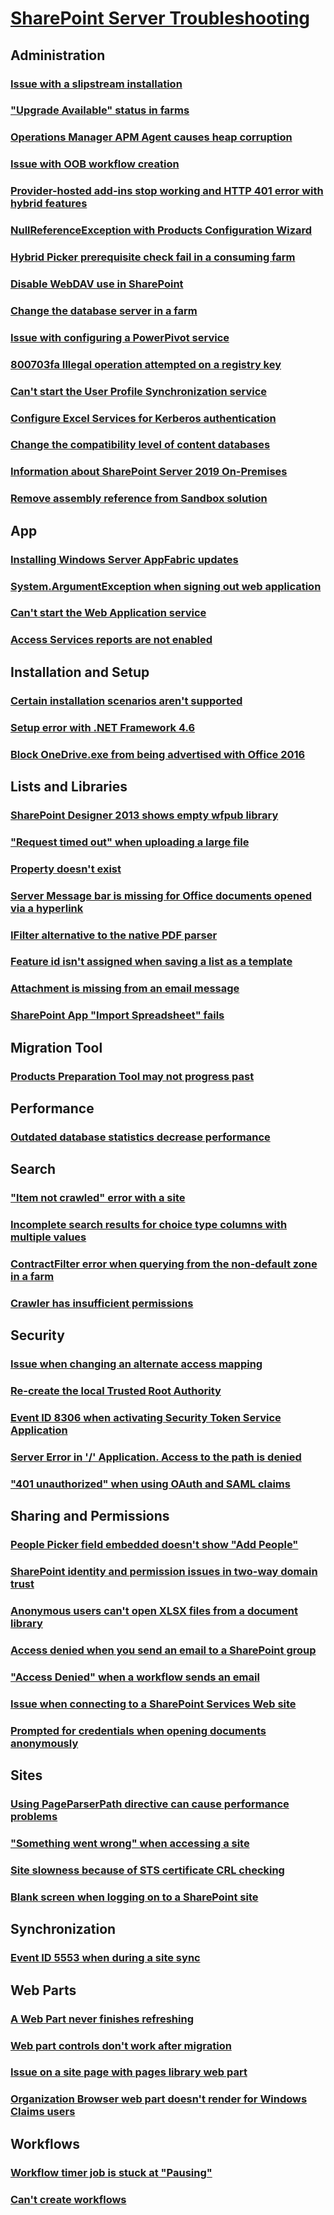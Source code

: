 # [SharePoint Server Troubleshooting](../server.md)

## Administration

### [Issue with a slipstream installation](../administration/administration-tool-stopped-working-during-a-slipstream-installation.md)
### ["Upgrade Available" status in farms](../administration/upgrade-available-status-in-new-farm.md)
### [Operations Manager APM Agent causes heap corruption](../administration/system-center-2016-operations-manager-apm-agent-causing-heap-corruption.md)
### [Issue with OOB workflow creation](../administration/requested-registry-access-not-allowed-error-sharepoint-2013-OOB-workflow-creation.md)
### [Provider-hosted add-ins stop working and HTTP 401 error with hybrid features](../administration/provider-hosted-add-ins-stop-working-and-http-401-error-after-configure-farm-hybrid-features.md)
### [NullReferenceException with Products Configuration Wizard](../administration/nullreferenceexception-for-configuration-wizard.md)
### [Hybrid Picker prerequisite check fail in a consuming farm](../administration/hybrid-picker-prerequisite-check-fail-in-consuming-farm.md)
### [Disable WebDAV use in SharePoint](../administration/how-to-disable-webdav-use.md)
### [Change the database server in a farm](../administration/how-to-change-the-database-in-farms.md)
### [Issue with configuring a PowerPivot service](../administration/error-configuring-powerpivot-service-with-oracle-data-source-sharepoint-server-2013.md)
### [800703fa Illegal operation attempted on a registry key](../administration/800703fa-Illegal-operation-error.md)
### [Can't start the User Profile Synchronization service](../administration/cannot-start-the-user-profile-synchronization-service.md)
### [Configure Excel Services for Kerberos authentication](../administration/configure-excel-services-kerberos.md)
### [Change the compatibility level of content databases](../administration/compatibility-level-change.md)
### [Information about SharePoint Server 2019 On-Premises ](../administration/sharepoint-on-premises-2019-information.md)
### [Remove assembly reference from Sandbox solution](../administration/change-sandbox-solution.md)

## App

### [Installing Windows Server AppFabric updates](../app/installing-appfabric-updates.md)
### [System.ArgumentException when signing out web application](../app/system.argumentexception-exception-when-sign-out-of-web-application.md)
### [Can't start the Web Application service](../app/cannot-start-an-application-service.md)
### [Access Services reports are not enabled](../App/running-access-reports-error.md)

## Installation and Setup

### [Certain installation scenarios aren't supported](../installation-and-setup/certain-installation-scenarios-are-not-supported.md)
### [Setup error with .NET Framework 4.6](../installation-and-setup/setup-error-if-.net-framework-4.6-is-installed.md)
### [Block OneDrive.exe from being advertised with Office 2016](../installation-and-setup/how-to-block-onedrive.exe-from-being-advertised-after-install-office-2016.md)

## Lists and Libraries

### [SharePoint Designer 2013 shows empty wfpub library](../lists-and-libraries/shows-empty-wfpub-library.md)
### ["Request timed out" when uploading a large file](../lists-and-libraries/request-timed-out-when-upload-large-file-to-library.md)
### [Property doesn't exist](../lists-and-libraries/property-does-not-exist-or-is-used-in-manner-inconsistent-with-schema-settings.md)
### [Server Message bar is missing for Office documents opened via a hyperlink](../lists-and-libraries/message-bar-is-missing-when-open-office-documents-via-link-from-library.md)
### [IFilter alternative to the native PDF parser](../lists-and-libraries/ifilter-alternative-to-the-native-pdf-parser.md)
### [Feature id isn't assigned when saving a list as a template](../lists-and-libraries/feature-id-not-assigned-when-saving-a-list-as-template.md)
### [Attachment is missing from an email message](../lists-and-libraries/attachment-is-missing-in-email-message-to-library.md)
### [SharePoint App "Import Spreadsheet" fails](../lists-and-libraries/import-spreadsheet-app-error-an-unexpected-error-has-occurred-2147352567.md)

## Migration Tool

### [Products Preparation Tool may not progress past](../migration-tool/products-preparation-tool-not-progress-past-configuring-application.md)

## Performance

### [Outdated database statistics decrease performance](../performance/outdated-database-statistics.md)

## Search

### ["Item not crawled" error with a site](../search/item-not-crawled-when-crawl-sites.md)
### [Incomplete search results for choice type columns with multiple values](../search/incomplete-search-results-for-choice-type-columns-with-multiple-values.md)
### [ContractFilter error when querying from the non-default zone in a farm](../search/contractfilter-error-when-querying-from-the-non-default-zone.md)
### [Crawler has insufficient permissions](../Search/crawler-has-insufficient-permissions.md)

## Security

### [Issue when changing an alternate access mapping](../security/update-conflict-when-modify-or-delete-alternate-access-mapping.md)
### [Re-create the local Trusted Root Authority](../security/how-to-recreate-the-local-trusted-root-authority.md)
### [Event ID 8306 when activating Security Token Service Application](../security/event-id-8306-and-cannot-activate-security-token-service-application.md)
### [Server Error in '/' Application. Access to the path is denied](../security/access-to-the-path-is-denied-during-logon.md)
### ["401 unauthorized" when using OAuth and SAML claims](../security/401-unauthorized-error-when-using-oauth-and-saml-claims.md)

## Sharing and Permissions

### [People Picker field embedded doesn't show "Add People"](../sharing-and-permissions/picker-field-embedded-does-not-show-add-people.md)
### [SharePoint identity and permission issues in two-way domain trust](../sharing-and-permissions/identity-and-permission-issues-in-two-way-domain-trust.md)
### [Anonymous users can't open XLSX files from a document library](../sharing-and-permissions/anonymous-users-cannot-open-xlsx-files-from-a-document-library.md)
### [Access denied when you send an email to a SharePoint group](../sharing-and-permissions/access-denied-when-send-an-email-to-groups.md)
### ["Access Denied" when a workflow sends an email](../sharing-and-permissions/access-denied-error-sharepoint-2010-when-workflow-sends-email-to-group.md)
### [Issue when connecting to a SharePoint Services Web site](../sharing-and-permissions/web-site-fails-connection.md)
### [Prompted for credentials when opening documents anonymously](../sharing-and-permissions/receive-credentials-prompting.md)

## Sites

### [Using PageParserPath directive can cause performance problems](../sites/using-pageparserpath-directive.md)
### ["Something went wrong" when accessing a site](../sites/something-went-wrong-when-access-site.md)
### [Site slowness because of STS certificate CRL checking](../sites/site-slowness-because-of-sts-certificate-crl-checking.md)
### [Blank screen when logging on to a SharePoint site](../sites/blank-screen-when-you-log-on-sites.md)

## Synchronization

### [Event ID 5553 when during a site sync](../sync/event-id-5553-and-failure-during-site-sync.md)

## Web Parts

### [A Web Part never finishes refreshing](../web-parts/web-part-refresh-in-sharepoint-foundation-2010.md)
### [Web part controls don't work after migration](../web-parts/web-part-controls-do-not-work-after-sites-are-migrated.md)
### [Issue on a site page with pages library web part](../web-parts/sorry-something-went-wrong-error-on-site-page-with-pages-library-web-part.md)
### [Organization Browser web part doesn't render for Windows Claims users](../web-parts/organization-browser-web-part-does-not-render-for-windows-claims-users.md)

## Workflows

### [Workflow timer job is stuck at "Pausing"](../workflows/workflow-timer-job-is-stuck-at-pausing.md)
### [Can't create workflows](../workflows/unable-to-create-or-edit-sharepoint-2013-workflow-sharepoint-designer.md)